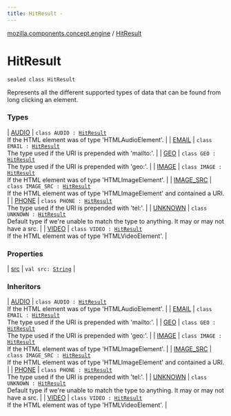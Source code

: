 ```yaml
---
title: HitResult - 
---
```


[mozilla.components.concept.engine](../index.html) / [HitResult](./index.html)

# HitResult

`sealed class HitResult`

Represents all the different supported types of data that can be found from long clicking
an element.

### Types

| [AUDIO](-a-u-d-i-o/index.html) | `class AUDIO : `[`HitResult`](./index.md)<br>If the HTML element was of type 'HTMLAudioElement'. |
| [EMAIL](-e-m-a-i-l/index.html) | `class EMAIL : `[`HitResult`](./index.md)<br>The type used if the URI is prepended with 'mailto:'. |
| [GEO](-g-e-o/index.html) | `class GEO : `[`HitResult`](./index.md)<br>The type used if the URI is prepended with 'geo:'. |
| [IMAGE](-i-m-a-g-e/index.html) | `class IMAGE : `[`HitResult`](./index.md)<br>If the HTML element was of type 'HTMLImageElement'. |
| [IMAGE_SRC](-i-m-a-g-e_-s-r-c/index.html) | `class IMAGE_SRC : `[`HitResult`](./index.md)<br>If the HTML element was of type 'HTMLImageElement' and contained a URI. |
| [PHONE](-p-h-o-n-e/index.html) | `class PHONE : `[`HitResult`](./index.md)<br>The type used if the URI is prepended with 'tel:'. |
| [UNKNOWN](-u-n-k-n-o-w-n/index.html) | `class UNKNOWN : `[`HitResult`](./index.md)<br>Default type if we're unable to match the type to anything. It may or may not have a src. |
| [VIDEO](-v-i-d-e-o/index.html) | `class VIDEO : `[`HitResult`](./index.md)<br>If the HTML element was of type 'HTMLVideoElement'. |

### Properties

| [src](src.html) | `val src: `[`String`](https://kotlinlang.org/api/latest/jvm/stdlib/kotlin/-string/index.html) |

### Inheritors

| [AUDIO](-a-u-d-i-o/index.html) | `class AUDIO : `[`HitResult`](./index.md)<br>If the HTML element was of type 'HTMLAudioElement'. |
| [EMAIL](-e-m-a-i-l/index.html) | `class EMAIL : `[`HitResult`](./index.md)<br>The type used if the URI is prepended with 'mailto:'. |
| [GEO](-g-e-o/index.html) | `class GEO : `[`HitResult`](./index.md)<br>The type used if the URI is prepended with 'geo:'. |
| [IMAGE](-i-m-a-g-e/index.html) | `class IMAGE : `[`HitResult`](./index.md)<br>If the HTML element was of type 'HTMLImageElement'. |
| [IMAGE_SRC](-i-m-a-g-e_-s-r-c/index.html) | `class IMAGE_SRC : `[`HitResult`](./index.md)<br>If the HTML element was of type 'HTMLImageElement' and contained a URI. |
| [PHONE](-p-h-o-n-e/index.html) | `class PHONE : `[`HitResult`](./index.md)<br>The type used if the URI is prepended with 'tel:'. |
| [UNKNOWN](-u-n-k-n-o-w-n/index.html) | `class UNKNOWN : `[`HitResult`](./index.md)<br>Default type if we're unable to match the type to anything. It may or may not have a src. |
| [VIDEO](-v-i-d-e-o/index.html) | `class VIDEO : `[`HitResult`](./index.md)<br>If the HTML element was of type 'HTMLVideoElement'. |

